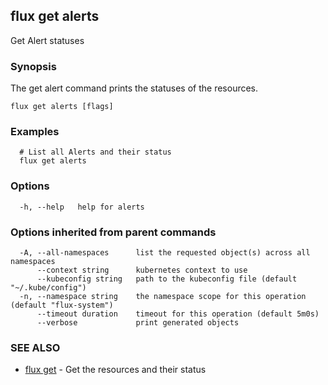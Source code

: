 ## flux get alerts

Get Alert statuses

### Synopsis

The get alert command prints the statuses of the resources.

```
flux get alerts [flags]
```

### Examples

```
  # List all Alerts and their status
  flux get alerts

```

### Options

```
  -h, --help   help for alerts
```

### Options inherited from parent commands

```
  -A, --all-namespaces      list the requested object(s) across all namespaces
      --context string      kubernetes context to use
      --kubeconfig string   path to the kubeconfig file (default "~/.kube/config")
  -n, --namespace string    the namespace scope for this operation (default "flux-system")
      --timeout duration    timeout for this operation (default 5m0s)
      --verbose             print generated objects
```

### SEE ALSO

* [flux get](flux_get.md)	 - Get the resources and their status

